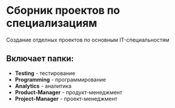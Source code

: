 # Сборник проектов по специализациям
Создание отделных проектов по основным IT-специальностям

## Включает папки:

* __Testing__ - тестирование
* __Programming__ - программирование
* __Analytics__ - аналитика
* __Product-Manager__ - продукт-менеджмент
* __Project-Manager__ - проект-менеджмент